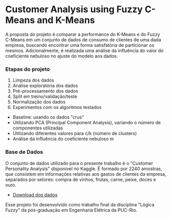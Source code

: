 # Customer Analysis using Fuzzy C-Means and K-Means

A proposta do projeto é comparar a performance do K-Means e do Fuzzy C-Means em um conjunto de dados de consumo de clientes de uma dada empresa, buscando encontrar uma forma satisfatória de particionar os mesmos. Adicionalmente, é realizada uma análise da influência do valor do coeficiente nebuloso no ajuste do modelo aos dados. 

### Etapas do projeto

1. Limpeza dos dados
2. Análise exploratória dos dados
3. Pré-processamento dos dados
4. Split em treino/validação/teste
5. Normalização dos dados
6. Experimentos com os algoritmos testados
  * Baseline: usando os dados "crus"
  * Utilizando PCA (Principal Component Analysis), variando o número de componentes utilizadas
  * Utilizando diferentes valores para c/k (número de clusters)
  * Análise da influência do coeficiente nebuloso m

### Base de Dados

O conjunto de dados utilizado para o presente trabalho é o "Customer Personality Analysis" disponível no Kaggle. É formado por 2240 amostras, que consistem em informações relativas aos gastos de clientes da empresa, separados por setores: compra de vinhos, frutas, carne, peixe, doces e ouro.

- [Download dos dados](https://www.kaggle.com/imakash3011/customer-personality-analysis)


Esse projeto foi desenvolvido como trabalho final da disciplina "Lógica Fuzzy" da pós-graduação em Engenharia Elétrica da PUC-Rio.
